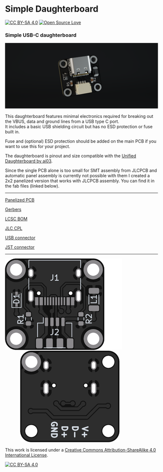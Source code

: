 # Simple Daughterboard

[![CC BY-SA 4.0][cc-by-sa-shield]][cc-by-sa] [![Open Source Love][os-love]](https://opensource.com/resources/what-open-hardware)

### Simple USB-C daughterboard

<img src="render.png" alt="drawing" width="800"/>

This daughterboard features minimal electronics required for breaking out the VBUS, data and ground lines from a USB type C port.  
It includes a basic USB shielding circuit but has no ESD protection or fuse built in.

Fuse and (optional) ESD protection should be added on the main PCB if you want to use this for your project.

The daughterboard is pinout and size compatible with the [Unified Daughterboard by ai03](https://github.com/ai03-2725/Unified-Daughterboard).

Since the single PCB alone is too small for SMT assembly from JLCPCB and automatic panel assembly is currently not possible with them I created a 2x2 panelized version that works with JLCPCB assembly. You can find it in the fab files (linked below).

---

[Panelized PCB](fab/sDB_panel.kicad_pcb)

[Gerbers](fab/gerbers.zip)

[LCSC BOM](fab/bom.csv)

[JLC CPL](fab/pos.csv)

[USB connector](https://lcsc.com/product-detail/USB-Type-C_Korean-Hroparts-Elec-TYPE-C-31-M-12_C165948.html)

[JST connector](https://www.digikey.com/product-detail/en/jst-sales-america-inc/SM04B-SRSS-TB-LF-SN/455-1804-1-ND/926875)

---

<img src="pcb_front.png" alt="drawing" height="300"/> <img src="pcb_back.png" alt="drawing" height="300" style="margin-left: 50px;">

This work is licensed under a
[Creative Commons Attribution-ShareAlike 4.0 International License][cc-by-sa].

[![CC BY-SA 4.0][cc-by-sa-image]][cc-by-sa]

[cc-by-sa]: http://creativecommons.org/licenses/by-sa/4.0/
[cc-by-sa-image]: https://licensebuttons.net/l/by-sa/4.0/88x31.png
[cc-by-sa-shield]: https://img.shields.io/badge/License-CC%20BY--SA%204.0-lightgrey.svg
[os-love]: https://badges.frapsoft.com/os/v2/open-source.png?v=103
